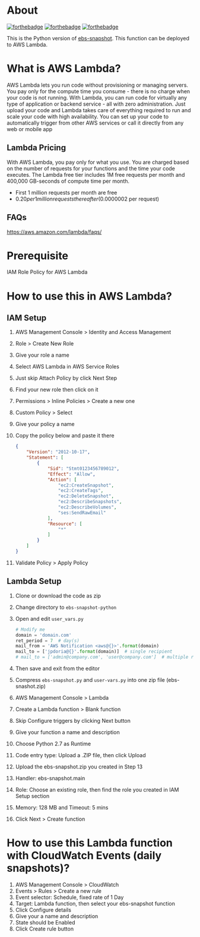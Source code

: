# About

[![forthebadge](http://forthebadge.com/images/badges/built-with-love.svg)](http://forthebadge.com)
[![forthebadge](http://forthebadge.com/images/badges/powered-by-oxygen.svg)](http://forthebadge.com)
[![forthebadge](http://forthebadge.com/images/badges/fuck-it-ship-it.svg)](http://forthebadge.com)

This is the Python version of [ebs-snapshot](https://github.com/jpdoria/ebs-snapshot). This function can be deployed to AWS Lambda.

# What is AWS Lambda?

AWS Lambda lets you run code without provisioning or managing servers. You pay only for the compute time you consume - there is no charge when your code is not running. With Lambda, you can run code for virtually any type of application or backend service - all with zero administration. Just upload your code and Lambda takes care of everything required to run and scale your code with high availability. You can set up your code to automatically trigger from other AWS services or call it directly from any web or mobile app

## Lambda Pricing

With AWS Lambda, you pay only for what you use. You are charged based on the number of requests for your functions and the time your code executes. The Lambda free tier includes 1M free requests per month and 400,000 GB-seconds of compute time per month.

- First 1 million requests per month are free
- $0.20 per 1 million requests thereafter ($0.0000002 per request)

## FAQs 

https://aws.amazon.com/lambda/faqs/

# Prerequisite

IAM Role Policy for AWS Lambda

# How to use this in AWS Lambda?

## IAM Setup

1. AWS Management Console > Identity and Access Management
2. Role > Create New Role
3. Give your role a name
4. Select AWS Lambda in AWS Service Roles
5. Just skip Attach Policy by click Next Step
6. Find your new role then click on it
7. Permissions > Inline Policies > Create a new one
8. Custom Policy > Select
9. Give your policy a name
10. Copy the policy below and paste it there

    ```json
    {
        "Version": "2012-10-17",
        "Statement": [
            {
                "Sid": "Stmt0123456789012",
                "Effect": "Allow",
                "Action": [
                    "ec2:CreateSnapshot",
                    "ec2:CreateTags",
                    "ec2:DeleteSnapshot",
                    "ec2:DescribeSnapshots",
                    "ec2:DescribeVolumes",
                    "ses:SendRawEmail"
                ],
                "Resource": [
                    "*"
                ]
            }
        ]
    }
    ```

11. Validate Policy > Apply Policy

## Lambda Setup

1. Clone or download the code as zip
2. Change directory to `ebs-snapshot-python`
3. Open and edit `user_vars.py`

    ```python
    # Modify me
    domain = 'domain.com'
    ret_period = 7  # day(s)
    mail_from = 'AWS Notification <aws@{}>'.format(domain)
    mail_to = ['jpdoria@{}'.format(domain)]  # single recipient
    # mail_to = ['admin@company.com', 'user@company.com']  # multiple recipients
    ```

4. Then save and exit from the editor
5. Compress `ebs-snapshot.py` and `user-vars.py` into one zip file (ebs-snashot.zip)
6. AWS Management Console > Lambda
7. Create a Lambda function > Blank function
8. Skip Configure triggers by clicking Next button
9. Give your function a name and description
10. Choose Python 2.7 as Runtime
11. Code entry type: Upload a .ZIP file, then click Upload
12. Upload the ebs-snapshot.zip you created in Step 13
13. Handler: ebs-snapshot.main
14. Role: Choose an existing role, then find the role you created in IAM Setup section
15. Memory: 128 MB and Timeout: 5 mins
16. Click Next > Create function

# How to use this Lambda function with CloudWatch Events (daily snapshots)?

1. AWS Management Console > CloudWatch
2. Events > Rules > Create a new rule
3. Event selector: Schedule, fixed rate of 1 Day
4. Target: Lambda function, then select your ebs-snapshot function
5. Click Configure details
6. Give your a name and description
7. State should be Enabled
8. Click Create rule button